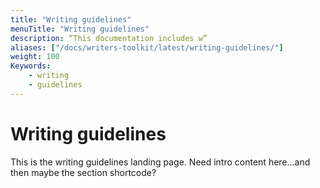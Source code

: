 ```yaml
---
title: "Writing guidelines"
menuTitle: "Writing guidelines"
description: “This documentation includes w”
aliases: ["/docs/writers-toolkit/latest/writing-guidelines/"]
weight: 100
Keywords:
    - writing
    - guidelines
---
```


# Writing guidelines

This is the writing guidelines landing page. Need intro content here...and then maybe the section shortcode?